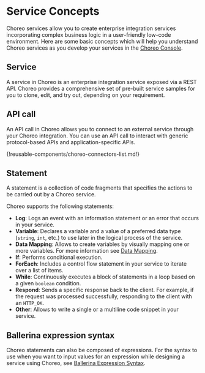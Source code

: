 # Service Concepts

Choreo services allow you to create enterprise integration services incorporating complex business logic in a user-friendly low-code environment. Here are some basic concepts which will help you understand Choreo services as you develop your services in the [Choreo Console](https://console.choreo.dev/login/).
 
## Service
A service in Choreo is an enterprise integration service exposed via a REST API. Choreo provides a comprehensive set of pre-built service samples for you to clone, edit, and try out, depending on your requirement. 

## API call
An API call in Choreo allows you to connect to an external service through your Choreo integration. You can use an API call to interact with generic protocol-based APIs and application-specific APIs.

{!reusable-components/choreo-connectors-list.md!}

## Statement
A statement is a collection of code fragments that specifies the actions to be carried out by a Choreo service.

Choreo supports the following statements:

 - **Log**: Logs an event with an information statement or an error that occurs in your service.    
 - **Variable**: Declares a variable and a value of a preferred data type (`string`, `int`, etc.) to use later in the logical process of the service.
 - **Data Mapping**: Allows to create variables by visually mapping one or more variables. For more information see [Data Mapping](../references/data-mapping.md).
 - **If**: Performs conditional execution. 
 - **ForEach**: Includes a control flow statement in your service to iterate over a list of items.
 - **While**: Continuously executes a block of statements in a loop based on a given `boolean` condition. 
 - **Respond**: Sends a specific response back to the client. For example, if the request was processed successfully,  responding to the client with an `HTTP_OK`.
 - **Other**: Allows to write a single or a multiline code snippet in your service.

## Ballerina expression syntax

Choreo statements can also be composed of expressions. For the syntax to use when you want to input values for an expression while designing a service using Choreo, see [Ballerina Expression Syntax](../references/ballerina-expression-syntax.md).
